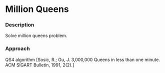 # Million Queens

### Description

Solve million queens problem.

### Approach

QS4 algorithm [Sosic, R.; Gu, J. 3,000,000 Queens in less than one minute. ACM SIGART Bulletin, 1991, 2(2).]
